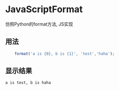 # JavaScriptFormat
仿照Python的format方法, JS实现

## 用法

``` javascript
    format('a is {0}, b is {1}', 'test','haha');
``` 

## 显示结果
    a is test, b is haha